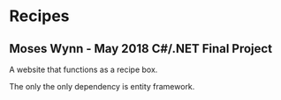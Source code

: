 # Recipes
## Moses Wynn - May 2018 C#/.NET Final Project

A website that functions as a recipe box.

The only the only dependency is entity framework.